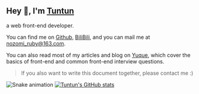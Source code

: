 <h2>Hey 👋, I'm <a href="https://tuntun-website.vercel.app/">Tuntun</a></h2>

a web front-end developer.

You can find me on [Github](https://github.com/tuntun0609), [BiliBili](https://space.bilibili.com/47706697), and you can mail me at [nozomi_ruby@163.com](mailto:nozomi_ruby@163.com).

You can also read most of my articles and blog on [Yuque](https://www.yuque.com/webknowledge), which cover the basics of front-end and common front-end interview questions.

> If you also want to write this document together, please contact me :)

![Snake animation](https://github.com/tuntun0609/tuntun0609/blob/output/github-snake.svg)
<a href="https://github.com/tuntun0609" className="repo-list-item">
  <img alt="Tuntun's GitHub stats" src="https://tun-github-readme-stats.vercel.app/api?username=tuntun0609" />
</a>
